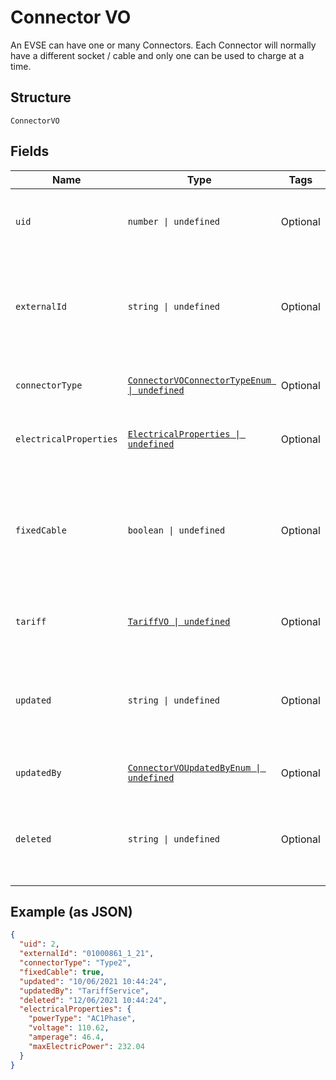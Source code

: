 
# Connector VO

An EVSE can have one or many Connectors. Each Connector will normally have a different socket / cable and only one can be used to charge at a time.

## Structure

`ConnectorVO`

## Fields

| Name | Type | Tags | Description |
|  --- | --- | --- | --- |
| `uid` | `number \| undefined` | Optional | Internal identifier used to refer to this Connector |
| `externalId` | `string \| undefined` | Optional | Identifier of the Evse as given by the Operator, unique for the containing EVSE' |
| `connectorType` | [`ConnectorVOConnectorTypeEnum \| undefined`](../../doc/models/connector-vo-connector-type-enum.md) | Optional | Type of the connector in the EVSE unit. |
| `electricalProperties` | [`ElectricalProperties \| undefined`](../../doc/models/electrical-properties.md) | Optional | Electrical Properties of the Connector |
| `fixedCable` | `boolean \| undefined` | Optional | Indicates whether Connector has a fixed cable attached. False by default (not sent in this case) |
| `tariff` | [`TariffVO \| undefined`](../../doc/models/tariff-vo.md) | Optional | Tariff details for charging on this Connector |
| `updated` | `string \| undefined` | Optional | ISO8601-compliant UTC datetime of the last update of the Connectors's data |
| `updatedBy` | [`ConnectorVOUpdatedByEnum \| undefined`](../../doc/models/connector-vo-updated-by-enum.md) | Optional | Source of the last update |
| `deleted` | `string \| undefined` | Optional | optional  ISO8601-compliant UTC deletion timestamp of the connector |

## Example (as JSON)

```json
{
  "uid": 2,
  "externalId": "01000861_1_21",
  "connectorType": "Type2",
  "fixedCable": true,
  "updated": "10/06/2021 10:44:24",
  "updatedBy": "TariffService",
  "deleted": "12/06/2021 10:44:24",
  "electricalProperties": {
    "powerType": "AC1Phase",
    "voltage": 110.62,
    "amperage": 46.4,
    "maxElectricPower": 232.04
  }
}
```

